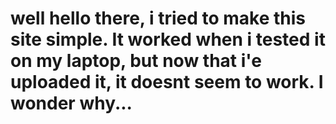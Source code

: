 # well hello there, i tried to make this site simple. It worked when i tested it on my laptop, but now that i'e uploaded it, it doesnt seem to work. I wonder why...

